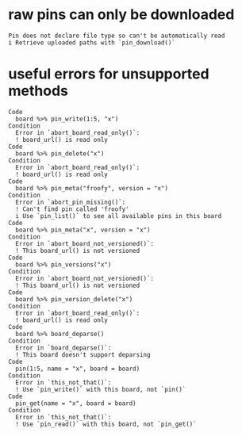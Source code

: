 # raw pins can only be downloaded

    Pin does not declare file type so can't be automatically read
    i Retrieve uploaded paths with `pin_download()`

# useful errors for unsupported methods

    Code
      board %>% pin_write(1:5, "x")
    Condition
      Error in `abort_board_read_only()`:
      ! board_url() is read only
    Code
      board %>% pin_delete("x")
    Condition
      Error in `abort_board_read_only()`:
      ! board_url() is read only
    Code
      board %>% pin_meta("froofy", version = "x")
    Condition
      Error in `abort_pin_missing()`:
      ! Can't find pin called 'froofy'
      i Use `pin_list()` to see all available pins in this board
    Code
      board %>% pin_meta("x", version = "x")
    Condition
      Error in `abort_board_not_versioned()`:
      ! This board_url() is not versioned
    Code
      board %>% pin_versions("x")
    Condition
      Error in `abort_board_not_versioned()`:
      ! This board_url() is not versioned
    Code
      board %>% pin_version_delete("x")
    Condition
      Error in `abort_board_read_only()`:
      ! board_url() is read only
    Code
      board %>% board_deparse()
    Condition
      Error in `board_deparse()`:
      ! This board doesn't support deparsing
    Code
      pin(1:5, name = "x", board = board)
    Condition
      Error in `this_not_that()`:
      ! Use `pin_write()` with this board, not `pin()`
    Code
      pin_get(name = "x", board = board)
    Condition
      Error in `this_not_that()`:
      ! Use `pin_read()` with this board, not `pin_get()`

